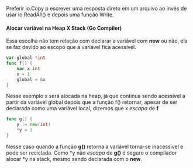 Preferir io.Copy p escrever uma resposta direto em um arquivo ao invés de usar io.ReadAll() e depois uma função Write.


#### Alocar variável na Heap X Stack (Go Compiler)
Essa escolha não tem relação com declarar a variável com **new** ou não, ela se faz devido ao escopo que a variável fica acessível.

```go
var global *int
func f() {
	var x int
	x = 1
	global = &x
}
```
Nesse exemplo x será alocada na heap, já que continua sendo acessivel a partir da variável global depois que a função f() retornar, apesar de ser declarada como uma variável local, dizemos que x *escapa* de **f**

```go
func g() {
	y := new(int)
	*y = 1
}
```
Nesse caso quando a função **g()** retorna a variável torna-se inacessível e pode ser reciclada. Como \*y não *escapa* de **g()** é seguro o compilador alocar \*y na stack, mesmo sendo declarada com o **new**.  